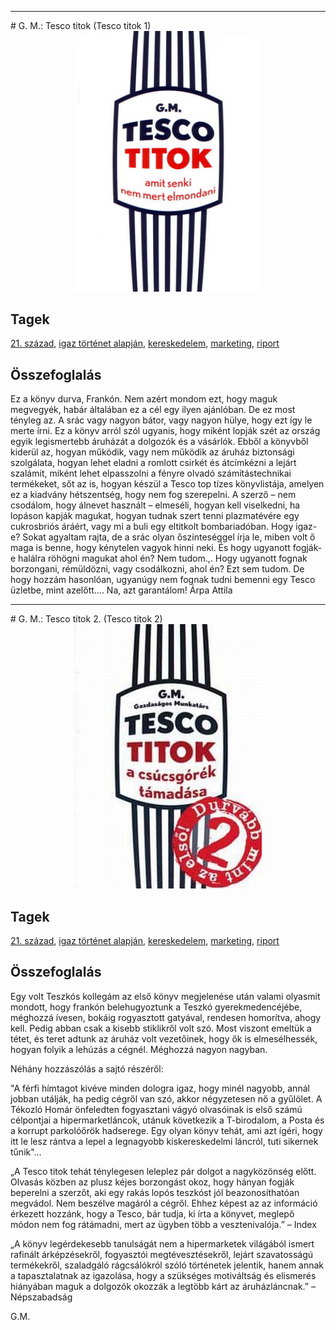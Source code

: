 <hr/>
# <a name="id_883">G. M.: Tesco titok (Tesco titok 1) </a>
<center><img src="https://github.com/BercziSandor/calibre_lib/raw/main/main/G.%20M_/Tesco%20titok%20%28883%29/cover.jpg" alt="cover" width="300"/></center>

## Tagek
[21. század](https://github.com/berczisandor/calibre_lib/blob/main/main/_tags/21.%20sz%c3%a1zad.md), [igaz történet alapján](https://github.com/berczisandor/calibre_lib/blob/main/main/_tags/igaz%20t%c3%b6rt%c3%a9net%20alapj%c3%a1n.md), [kereskedelem](https://github.com/berczisandor/calibre_lib/blob/main/main/_tags/kereskedelem.md), [marketing](https://github.com/berczisandor/calibre_lib/blob/main/main/_tags/marketing.md), [riport](https://github.com/berczisandor/calibre_lib/blob/main/main/_tags/riport.md)

## Összefoglalás
<p class="description">Ez a könyv durva, Frankón. Nem azért mondom ezt, hogy maguk megvegyék, habár általában ez a cél egy ilyen ajánlóban. De ez most tényleg az. A srác vagy nagyon bátor, vagy nagyon hülye, hogy ezt így le merte írni. Ez a könyv arról szól ugyanis, hogy miként lopják szét az ország egyik legismertebb áruházát a dolgozók és a vásárlók. Ebből a könyvből kiderül az, hogyan működik, vagy nem működik az áruház biztonsági szolgálata, hogyan lehet eladni a romlott csirkét és átcímkézni a lejárt szalámit, miként lehet elpasszolni a fényre olvadó számítástechnikai termékeket, sőt az is, hogyan készül a Tesco top tízes könyvlistája, amelyen ez a kiadvány hétszentség, hogy nem fog szerepelni. A szerző – nem csodálom, hogy álnevet használt – elmeséli, hogyan kell viselkedni, ha lopáson kapják magukat, hogyan tudnak szert tenni plazmatévére egy cukrosbriós áráért, vagy mi a buli egy eltitkolt bombariadóban. Hogy igaz-e? Sokat agyaltam rajta, de a srác olyan őszinteséggel írja le, miben volt ő maga is benne, hogy kénytelen vagyok hinni neki. És hogy ugyanott fogják-e halálra röhögni magukat ahol én? Nem tudom.,. Hogy ugyanott fognak borzongani, rémüldözni, vagy csodálkozni, ahol én? Ezt sem tudom. De hogy hozzám hasonlóan, ugyanúgy nem fognak tudni bemenni egy Tesco üzletbe, mint azelőtt…. Na, azt garantálom! Árpa Attila</p>


<hr/>
# <a name="id_884">G. M.: Tesco titok 2. (Tesco titok 2) </a>
<center><img src="https://github.com/BercziSandor/calibre_lib/raw/main/main/G.%20M_/Tesco%20titok%202_%20%28884%29/cover.jpg" alt="cover" width="300"/></center>

## Tagek
[21. század](https://github.com/berczisandor/calibre_lib/blob/main/main/_tags/21.%20sz%c3%a1zad.md), [igaz történet alapján](https://github.com/berczisandor/calibre_lib/blob/main/main/_tags/igaz%20t%c3%b6rt%c3%a9net%20alapj%c3%a1n.md), [kereskedelem](https://github.com/berczisandor/calibre_lib/blob/main/main/_tags/kereskedelem.md), [marketing](https://github.com/berczisandor/calibre_lib/blob/main/main/_tags/marketing.md), [riport](https://github.com/berczisandor/calibre_lib/blob/main/main/_tags/riport.md)

## Összefoglalás
<div><p class="description">Egy volt Teszkós kollegám az első könyv megjelenése után valami olyasmit mondott, hogy frankón belehugyoztunk a Teszkó gyerekmedencéjébe, méghozzá ívesen, bokáig rogyasztott gatyával, rendesen homorítva, ahogy kell. Pedig abban csak a kisebb stiklikről volt szó. Most viszont emeltük a tétet, és teret adtunk az áruház volt vezetőinek, hogy ők is elmesélhessék, hogyan folyik a lehúzás a cégnél. Méghozzá nagyon nagyban.</p>
<p class="description"> </p>
<p class="description">  Néhány hozzászólás a sajtó részéről:</p>
<p class="description">  "A férfi hímtagot kivéve minden dologra igaz, hogy minél nagyobb, annál jobban utálják, ha pedig cégről van szó, akkor négyzetesen nő a gyűlölet. A Tékozló Homár önfeledten fogyasztani vágyó olvasóinak is első számú célpontjai a hipermarketláncok, utánuk következik a T-birodalom, a Posta és a korrupt parkolóőrök hadserege. Egy olyan könyv tehát, ami azt ígéri, hogy itt le lesz rántva a lepel a legnagyobb kiskereskedelmi láncról, tuti sikernek tűnik"…</p>
<p class="description"> </p>
<p class="description">  „A Tesco titok tehát ténylegesen leleplez pár dolgot a nagyközönség előtt. Olvasás közben az plusz kéjes borzongást okoz, hogy hányan fogják beperelni a szerzőt, aki egy rakás lopós teszkóst jól beazonosíthatóan megvádol. Nem beszélve magáról a cégről. Ehhez képest az az információ érkezett hozzánk, hogy a Tesco, bár tudja, ki írta a könyvet, meglepő módon nem fog rátámadni, mert az ügyben több a vesztenivalója.” – Index</p>
<p class="description"> </p>
<p class="description">  „A könyv legérdekesebb tanulságát nem a hipermarketek világából ismert rafinált árképzésekről, fogyasztói megtévesztésekről, lejárt szavatosságú termékekről, szaladgáló rágcsálókról szóló történetek jelentik, hanem annak a tapasztalatnak az igazolása, hogy a szükséges motiváltság és elismerés hiányában maguk a dolgozók okozzák a legtöbb kárt az áruházláncnak.” – Népszabadság</p>
<p class="description"> </p>
<p class="description">  G.M.</p></div>


